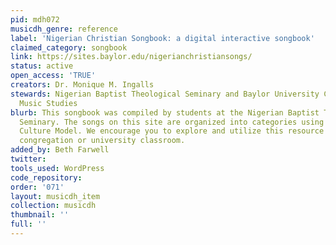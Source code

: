 ```yaml
---
pid: mdh072
musicdh_genre: reference
label: 'Nigerian Christian Songbook: a digital interactive songbook'
claimed_category: songbook
link: https://sites.baylor.edu/nigerianchristiansongs/
status: active
open_access: 'TRUE'
creators: Dr. Monique M. Ingalls
stewards: Nigerian Baptist Theological Seminary and Baylor University Center for Christian
  Music Studies
blurb: This songbook was compiled by students at the Nigerian Baptist Theological
  Seminary. The songs on this site are organized into categories using the Titon Music
  Culture Model. We encourage you to explore and utilize this resource within your
  congregation or university classroom.
added_by: Beth Farwell
twitter: 
tools_used: WordPress
code_repository: 
order: '071'
layout: musicdh_item
collection: musicdh
thumbnail: ''
full: ''
---
```

